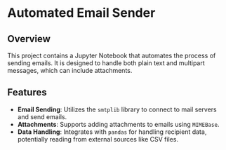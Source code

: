 # Automated Email Sender

## Overview
This project contains a Jupyter Notebook that automates the process of sending emails. It is designed to handle both plain text and multipart messages, which can include attachments.

## Features
- **Email Sending**: Utilizes the `smtplib` library to connect to mail servers and send emails.
- **Attachments**: Supports adding attachments to emails using `MIMEBase`.
- **Data Handling**: Integrates with `pandas` for handling recipient data, potentially reading from external sources like CSV files.
